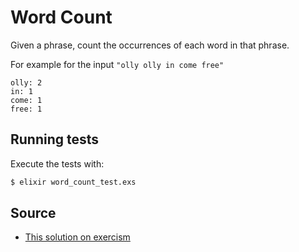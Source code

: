 # Word Count

Given a phrase, count the occurrences of each word in that phrase.

For example for the input `"olly olly in come free"`

```text
olly: 2
in: 1
come: 1
free: 1
```

## Running tests

Execute the tests with:

```bash
$ elixir word_count_test.exs
```

## Source

- [This solution on exercism](https://exercism.io/tracks/elixir/exercises/word-count/solutions/275eff71fc9f43e78bc3f13fed3fc4bd)
